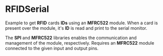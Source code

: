 # RFIDSerial

Example to get **RFID** cards **IDs** using an **MFRC522** module. When a card is present over the module, it's **ID** is read and print to the serial monitor.  

The **SPI** and **MFRC522** libraries enables the communication and management of the module, respectively. Requires an **MFRC522** module connected to the given input and output pins.
